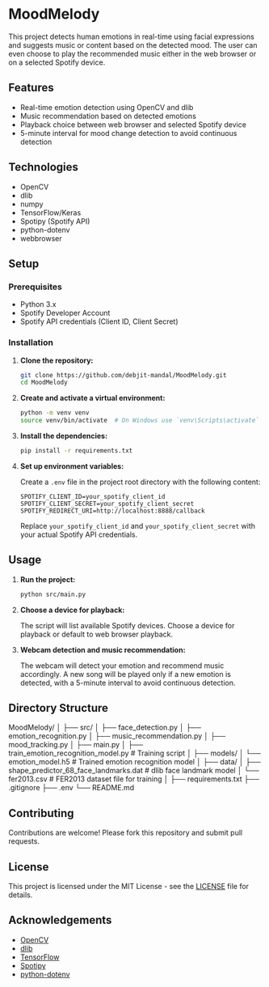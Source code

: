 
# MoodMelody

This project detects human emotions in real-time using facial expressions and suggests music or content based on the detected mood. The user can even choose to play the recommended music either in the web browser or on a selected Spotify device.

## Features
- Real-time emotion detection using OpenCV and dlib
- Music recommendation based on detected emotions
- Playback choice between web browser and selected Spotify device
- 5-minute interval for mood change detection to avoid continuous detection

## Technologies
- OpenCV
- dlib
- numpy
- TensorFlow/Keras
- Spotipy (Spotify API)
- python-dotenv
- webbrowser

## Setup

### Prerequisites
- Python 3.x
- Spotify Developer Account
- Spotify API credentials (Client ID, Client Secret)

### Installation

1. **Clone the repository:**

    ```bash
    git clone https://github.com/debjit-mandal/MoodMelody.git
    cd MoodMelody
    ```

2. **Create and activate a virtual environment:**

    ```bash
    python -m venv venv
    source venv/bin/activate  # On Windows use `venv\Scripts\activate`
    ```

3. **Install the dependencies:**

    ```bash
    pip install -r requirements.txt
    ```

4. **Set up environment variables:**

    Create a `.env` file in the project root directory with the following content:

    ```plaintext
    SPOTIFY_CLIENT_ID=your_spotify_client_id
    SPOTIFY_CLIENT_SECRET=your_spotify_client_secret
    SPOTIFY_REDIRECT_URI=http://localhost:8888/callback
    ```

    Replace `your_spotify_client_id` and `your_spotify_client_secret` with your actual Spotify API credentials.

## Usage

1. **Run the project:**

    ```bash
    python src/main.py
    ```

2. **Choose a device for playback:**

    The script will list available Spotify devices. Choose a device for playback or default to web browser playback.

3. **Webcam detection and music recommendation:**

    The webcam will detect your emotion and recommend music accordingly. A new song will be played only if a new emotion is detected, with a 5-minute interval to avoid continuous detection.

## Directory Structure

MoodMelody/
│
├── src/
│ ├── face_detection.py
│ ├── emotion_recognition.py
│ ├── music_recommendation.py
│ ├── mood_tracking.py
│ ├── main.py
│ ├── train_emotion_recognition_model.py # Training script
│
├── models/
│ └── emotion_model.h5 # Trained emotion recognition model
│
├── data/
│ ├── shape_predictor_68_face_landmarks.dat # dlib face landmark model
│ └── fer2013.csv # FER2013 dataset file for training
│
├── requirements.txt
├── .gitignore
├── .env
└── README.md

## Contributing

Contributions are welcome! Please fork this repository and submit pull requests.

## License

This project is licensed under the MIT License - see the [LICENSE](LICENSE) file for details.

## Acknowledgements
- [OpenCV](https://opencv.org/)
- [dlib](http://dlib.net/)
- [TensorFlow](https://www.tensorflow.org/)
- [Spotipy](https://spotipy.readthedocs.io/)
- [python-dotenv](https://github.com/theskumar/python-dotenv)
